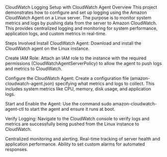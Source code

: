 CloudWatch Logging Setup with CloudWatch Agent
Overview
This project demonstrates how to configure and set up logging using the Amazon CloudWatch Agent on a Linux server. The purpose is to monitor system metrics and logs by pushing data from the server to Amazon CloudWatch. This provides centralized logging and monitoring for system performance, application logs, and custom metrics in real-time.

Steps Involved
Install CloudWatch Agent: Download and install the CloudWatch agent on the Linux instance.

Create IAM Role: Attach an IAM role to the instance with the required permissions (CloudWatchAgentServerPolicy) to allow the agent to push logs and metrics to CloudWatch.

Configure the CloudWatch Agent: Create a configuration file (amazon-cloudwatch-agent.json) specifying what metrics and logs to collect. This includes system metrics like CPU, memory, disk usage, and application logs.

Start and Enable the Agent: Use the command sudo amazon-cloudwatch-agent-ctl to start the agent and ensure it runs at boot.

Verify Logging: Navigate to the CloudWatch console to verify logs and metrics are successfully being pushed from the Linux instance to CloudWatch.

Centralized monitoring and alerting.
Real-time tracking of server health and application performance.
Ability to set custom alarms for automated responses.